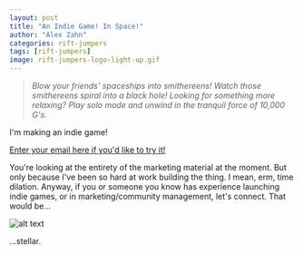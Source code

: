 ```yaml
---
layout: post
title: "An Indie Game! In Space!"
author: "Alex Zahn"
categories: rift-jumpers
tags: [rift-jumpers]
image: rift-jumpers-logo-light-up.gif
---
```


> *Blow your friends' spaceships into smithereens! Watch those smithereens spiral into a black hole! Looking for something more relaxing? Play solo mode and unwind in the tranquil force of 10,000 G's.*

I'm making an indie game!

[Enter your email here if you'd like to try it!](https://forms.gle/eUjrDdLqroVnfcLn6)

You're looking at the entirety of the marketing material at the moment. But only because I've been so hard at work building the thing. I mean, erm, time dilation. Anyway, if you or someone you know has experience launching indie games, or in marketing/community management, let's connect. That would be...

![alt text](https://alexzahnaudio.com/assets/img/rift-jumper-laser.gif "Purple player nearly melted.")

...stellar.
